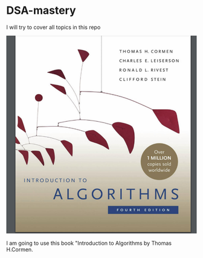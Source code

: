 # DSA-mastery
I will try to cover all topics in this repo

![Design preview of my Weather App](./dsabook.png)

I am going to use this book "Introduction to Algorithms by Thomas H.Cormen.

